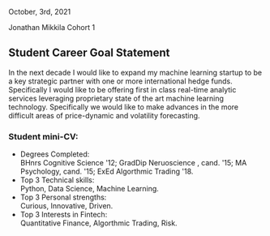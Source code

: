 
October, 3rd, 2021

Jonathan Mikkila
Cohort 1

## Student Career Goal Statement 

     
  In the next decade I would like to expand my machine learning startup to be a key strategic partner 
  with one or more international hedge funds. Specifically I would like to be offering first in class
  real-time analytic services leveraging proprietary state of the art machine learning technology.
  Specifically we would like to make advances in the more difficult areas of price-dynamic and volatility 
  forecasting. 

### Student mini-CV:

 - Degrees Completed:  
    BHnrs Cognitive Science '12; GradDip Neruoscience , cand. '15; MA Psychology, cand. '15; ExEd Algorthmic Trading '18.
- Top 3 Technical skills:  
    Python, Data Science, Machine Learning.
- Top 3 Personal strengths:  
    Curious, Innovative, Driven.
- Top 3 Interests in Fintech:  
    Quantitative Finance, Algorthmic Trading, Risk. 
